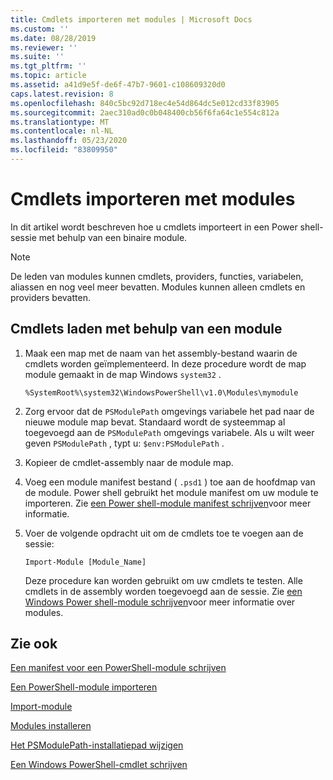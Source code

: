 ```yaml
---
title: Cmdlets importeren met modules | Microsoft Docs
ms.custom: ''
ms.date: 08/28/2019
ms.reviewer: ''
ms.suite: ''
ms.tgt_pltfrm: ''
ms.topic: article
ms.assetid: a41d9e5f-de6f-47b7-9601-c108609320d0
caps.latest.revision: 8
ms.openlocfilehash: 840c5bc92d718ec4e54d864dc5e012cd33f83905
ms.sourcegitcommit: 2aec310ad0c0b048400cb56f6fa64c1e554c812a
ms.translationtype: MT
ms.contentlocale: nl-NL
ms.lasthandoff: 05/23/2020
ms.locfileid: "83809950"
---
```

# <a name="how-to-import-cmdlets-using-modules"></a>Cmdlets importeren met modules

In dit artikel wordt beschreven hoe u cmdlets importeert in een Power shell-sessie met behulp van een binaire module.

> [!NOTE]
> De leden van modules kunnen cmdlets, providers, functies, variabelen, aliassen en nog veel meer bevatten. Modules kunnen alleen cmdlets en providers bevatten.

## <a name="how-to-load-cmdlets-using-a-module"></a>Cmdlets laden met behulp van een module

1. Maak een map met de naam van het assembly-bestand waarin de cmdlets worden geïmplementeerd. In deze procedure wordt de map module gemaakt in de map Windows `system32` .

   `%SystemRoot%\system32\WindowsPowerShell\v1.0\Modules\mymodule`

1. Zorg ervoor dat de `PSModulePath` omgevings variabele het pad naar de nieuwe module map bevat. Standaard wordt de systeemmap al toegevoegd aan de `PSModulePath` omgevings variabele. Als u wilt weer geven `PSModulePath` , typt u: `$env:PSModulePath` .

1. Kopieer de cmdlet-assembly naar de module map.

1. Voeg een module manifest bestand ( `.psd1` ) toe aan de hoofdmap van de module. Power shell gebruikt het module manifest om uw module te importeren. Zie [een Power shell-module manifest schrijven](../module/how-to-write-a-powershell-module-manifest.md)voor meer informatie.

1. Voer de volgende opdracht uit om de cmdlets toe te voegen aan de sessie:

   `Import-Module [Module_Name]`

   Deze procedure kan worden gebruikt om uw cmdlets te testen. Alle cmdlets in de assembly worden toegevoegd aan de sessie. Zie [een Windows Power shell-module schrijven](../module/writing-a-windows-powershell-module.md)voor meer informatie over modules.

## <a name="see-also"></a>Zie ook

[Een manifest voor een PowerShell-module schrijven](../module/how-to-write-a-powershell-module-manifest.md)

[Een PowerShell-module importeren](../module/importing-a-powershell-module.md)

[Import-module](/powershell/module/Microsoft.PowerShell.Core/Import-Module)

[Modules installeren](../module/installing-a-powershell-module.md)

[Het PSModulePath-installatiepad wijzigen](../module/modifying-the-psmodulepath-installation-path.md)

[Een Windows PowerShell-cmdlet schrijven](../cmdlet/cmdlet-overview.md)
